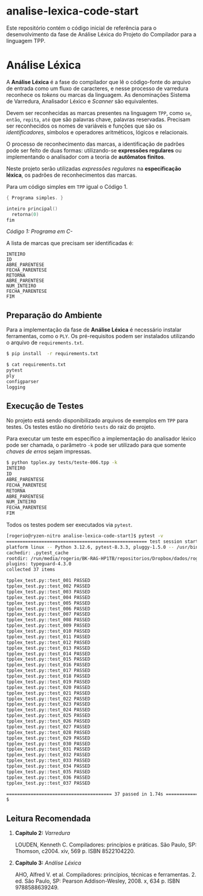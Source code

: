 # analise-lexica-code-start
Este repositório contém o código inicial de referência para o desenvolvimento da fase de Análise Léxica do Projeto do Compilador para a linguagem TPP.

# Análise Léxica

A __Análise Léxica__ é a fase do compilador que lê o código-fonte do arquivo de entrada como um fluxo de caracteres, e nesse processo de varredura reconhece os _tokens_ ou marcas da linguagem. As denominações Sistema de Varredura, Analisador Léxico e _Scanner_ são equivalentes.

Devem ser reconhecidas as marcas presentes na linguagem `TPP`, como `se`, `então`, `repita`, `até` que são palavras chave, palavras reservadas. Precisam ser reconhecidos os nomes de variáveis e funções que são os _identificadores_, símbolos e operadores aritméticos, lógicos e relacionais.

O processo de reconhecimento das marcas, a identificação de padrões pode ser feito de duas formas: utilizando-se __expressões regulares__ ou implementando o analisador com a teoria de __autômatos finitos__.

Neste projeto serão utilizadas _expressões regulares_ na __especificação léxica__, os padrões de reconhecimentos das marcas.

Para um código simples em `TPP` igual o Código 1.

```c
{ Programa simples. }

inteiro principal()
  retorna(0)
fim
```
_Código 1: Programa em C-_


A lista de marcas que precisam ser identificadas é:
```
INTEIRO
ID
ABRE_PARENTESE
FECHA_PARENTESE
RETORNA
ABRE_PARENTESE
NUM_INTEIRO
FECHA_PARENTESE
FIM
```

## Preparação do Ambiente

Para a implementação da fase de __Análise Léxica__ é necessário instalar ferramentas, como o `PLY`. Os pré-requisitos podem ser instalados utilizando o arquivo de `requirements.txt`.

```bash
$ pip install  -r requirements.txt
```

```bash
$ cat requirements.txt
pytest
ply
configparser
logging
```

## Execução de Testes

No projeto está sendo disponibilizado arquivos de exemplos em `TPP` para testes. Os testes estão no diretório `tests` do raiz do projeto.

Para executar um teste em específico a implementação do analisador léxico pode ser chamada, o parâmetro `-k` pode ser utilizado para que somente _chaves de erros_ sejam impressas.

```bash
$ python tpplex.py tests/teste-006.tpp -k
INTEIRO
ID
ABRE_PARENTESE
FECHA_PARENTESE
RETORNA
ABRE_PARENTESE
NUM_INTEIRO
FECHA_PARENTESE
FIM
```

Todos os testes podem ser executados via `pytest`.

```bash
[rogerio@ryzen-nitro analise-lexica-code-start]$ pytest -v
==================================================== test session starts =====================================================
platform linux -- Python 3.12.6, pytest-8.3.3, pluggy-1.5.0 -- /usr/bin/python
cachedir: .pytest_cache
rootdir: /run/media/rogerio/BK-RAG-HP1TB/repositorios/Dropbox/dados/rogerio/projetos/projetos.github/analise-lexica-code-start
plugins: typeguard-4.3.0
collected 37 items                                                                                                           

tpplex_test.py::test_001 PASSED                                                            [  2%]
tpplex_test.py::test_002 PASSED                                                            [  5%]
tpplex_test.py::test_003 PASSED                                                            [  8%]
tpplex_test.py::test_004 PASSED                                                            [ 10%]
tpplex_test.py::test_005 PASSED                                                            [ 13%]
tpplex_test.py::test_006 PASSED                                                            [ 16%]
tpplex_test.py::test_007 PASSED                                                            [ 18%]
tpplex_test.py::test_008 PASSED                                                            [ 21%]
tpplex_test.py::test_009 PASSED                                                            [ 24%]
tpplex_test.py::test_010 PASSED                                                            [ 27%]
tpplex_test.py::test_011 PASSED                                                            [ 29%]
tpplex_test.py::test_012 PASSED                                                            [ 32%]
tpplex_test.py::test_013 PASSED                                                            [ 35%]
tpplex_test.py::test_014 PASSED                                                            [ 37%]
tpplex_test.py::test_015 PASSED                                                            [ 40%]
tpplex_test.py::test_016 PASSED                                                            [ 43%]
tpplex_test.py::test_017 PASSED                                                            [ 45%]
tpplex_test.py::test_018 PASSED                                                            [ 48%]
tpplex_test.py::test_019 PASSED                                                            [ 51%]
tpplex_test.py::test_020 PASSED                                                            [ 54%]
tpplex_test.py::test_021 PASSED                                                            [ 56%]
tpplex_test.py::test_022 PASSED                                                            [ 59%]
tpplex_test.py::test_023 PASSED                                                            [ 62%]
tpplex_test.py::test_024 PASSED                                                            [ 64%]
tpplex_test.py::test_025 PASSED                                                            [ 67%]
tpplex_test.py::test_026 PASSED                                                            [ 70%]
tpplex_test.py::test_027 PASSED                                                            [ 72%]
tpplex_test.py::test_028 PASSED                                                            [ 75%]
tpplex_test.py::test_029 PASSED                                                            [ 78%]
tpplex_test.py::test_030 PASSED                                                            [ 81%]
tpplex_test.py::test_031 PASSED                                                            [ 83%]
tpplex_test.py::test_032 PASSED                                                            [ 86%]
tpplex_test.py::test_033 PASSED                                                            [ 89%]
tpplex_test.py::test_034 PASSED                                                            [ 91%]
tpplex_test.py::test_035 PASSED                                                            [ 94%]
tpplex_test.py::test_036 PASSED                                                            [ 97%]
tpplex_test.py::test_037 PASSED                                                            [100%]

======================================= 37 passed in 1.74s =======================================
$
```

## Leitura Recomendada

1. __Capítulo 2:__ _Varredura_

    LOUDEN, Kenneth C. Compiladores: princípios e práticas. São Paulo, SP: Thomson, c2004. xiv, 569 p. ISBN 8522104220.

2. __Capítulo 3:__ _Análise Léxica_

    AHO, Alfred V. et al. Compiladores: princípios, técnicas e ferramentas. 2. ed. São Paulo, SP: Pearson Addison-Wesley, 2008. x, 634 p. ISBN 9788588639249.